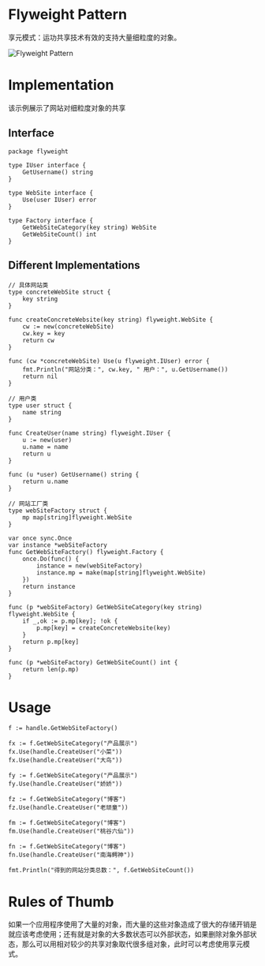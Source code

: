 # Flyweight Pattern

享元模式：运功共享技术有效的支持大量细粒度的对象。  

![Flyweight Pattern](https://github.com/treeforest/go-patterns/tree/master/structural/flyweight/flyweight.png)

# Implementation

该示例展示了网站对细粒度对象的共享

## Interface

```
package flyweight

type IUser interface {
	GetUsername() string
}

type WebSite interface {
	Use(user IUser) error
}

type Factory interface {
	GetWebSiteCategory(key string) WebSite
	GetWebSiteCount() int
}
```

## Different Implementations

```
// 具体网站类
type concreteWebSite struct {
	key string
}

func createConcreteWebsite(key string) flyweight.WebSite {
	cw := new(concreteWebSite)
	cw.key = key
	return cw
}

func (cw *concreteWebSite) Use(u flyweight.IUser) error {
	fmt.Println("网站分类：", cw.key, " 用户：", u.GetUsername())
	return nil
}
```

```
// 用户类
type user struct {
	name string
}

func CreateUser(name string) flyweight.IUser {
	u := new(user)
	u.name = name
	return u
}

func (u *user) GetUsername() string {
	return u.name
}
```

```
// 网站工厂类
type webSiteFactory struct {
	mp map[string]flyweight.WebSite
}

var once sync.Once
var instance *webSiteFactory
func GetWebSiteFactory() flyweight.Factory {
	once.Do(func() {
		instance = new(webSiteFactory)
		instance.mp = make(map[string]flyweight.WebSite)
	})
	return instance
}

func (p *webSiteFactory) GetWebSiteCategory(key string) flyweight.WebSite {
	if _,ok := p.mp[key]; !ok {
		p.mp[key] = createConcreteWebsite(key)
	}
	return p.mp[key]
}

func (p *webSiteFactory) GetWebSiteCount() int {
	return len(p.mp)
}
```

# Usage

```
f := handle.GetWebSiteFactory()

fx := f.GetWebSiteCategory("产品展示")
fx.Use(handle.CreateUser("小菜"))
fx.Use(handle.CreateUser("大鸟"))

fy := f.GetWebSiteCategory("产品展示")
fy.Use(handle.CreateUser("娇娇"))

fz := f.GetWebSiteCategory("博客")
fz.Use(handle.CreateUser("老顽童"))

fm := f.GetWebSiteCategory("博客")
fm.Use(handle.CreateUser("桃谷六仙"))

fn := f.GetWebSiteCategory("博客")
fn.Use(handle.CreateUser("南海鳄神"))

fmt.Println("得到的网站分类总数：", f.GetWebSiteCount())
```

# Rules of Thumb

如果一个应用程序使用了大量的对象，而大量的这些对象造成了很大的存储开销是就应该考虑使用；还有就是对象的大多数状态可以外部状态，如果删除对象外部状态，那么可以用相对较少的共享对象取代很多组对象，此时可以考虑使用享元模式。